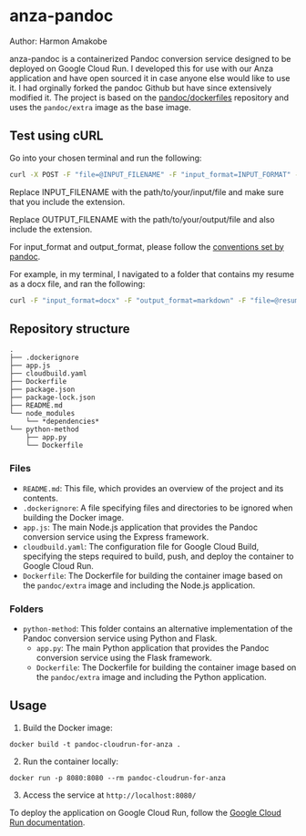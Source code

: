 # anza-pandoc

Author: Harmon Amakobe

anza-pandoc is a containerized Pandoc conversion service designed to be deployed on Google Cloud Run. I developed this for use with our Anza application and have open sourced it in case anyone else would like to use it. I had orginally forked the pandoc Github but have since extensively modified it. The project is based on the [pandoc/dockerfiles](https://github.com/pandoc/dockerfiles) repository and uses the `pandoc/extra` image as the base image.

## Test using cURL

Go into your chosen terminal and run the following:

```bash
curl -X POST -F "file=@INPUT_FILENAME" -F "input_format=INPUT_FORMAT" -F "output_format=OUTPUT_FORMAT" https://anza-pandoc-hbm333kvpq-uc.a.run.app > OUTPUT_FILENAME
```

Replace INPUT_FILENAME with the path/to/your/input/file and make sure that you include the extension.

Replace OUTPUT_FILENAME with the path/to/your/output/file and also include the extension.

For input_format and output_format, please follow the [conventions set by pandoc](https://pandoc.org/MANUAL.html).

For example, in my terminal, I navigated to a folder that contains my resume as a docx file, and ran the following:

```bash
curl -F "input_format=docx" -F "output_format=markdown" -F "file=@resume.docx" https://anza-pandoc-hbm333kvpq-uc.a.run.app > resume-anza.md
```

## Repository structure

```directory
.
├── .dockerignore
├── app.js
├── cloudbuild.yaml
├── Dockerfile
├── package.json
├── package-lock.json
├── README.md
└── node_modules
    └── *dependencies* 
└── python-method
    ├── app.py
    └── Dockerfile
```

### Files

- `README.md`: This file, which provides an overview of the project and its contents.
- `.dockerignore`: A file specifying files and directories to be ignored when building the Docker image.
- `app.js`: The main Node.js application that provides the Pandoc conversion service using the Express framework.
- `cloudbuild.yaml`: The configuration file for Google Cloud Build, specifying the steps required to build, push, and deploy the container to Google Cloud Run.
- `Dockerfile`: The Dockerfile for building the container image based on the `pandoc/extra` image and including the Node.js application.

### Folders

- `python-method`: This folder contains an alternative implementation of the Pandoc conversion service using Python and Flask.
  - `app.py`: The main Python application that provides the Pandoc conversion service using the Flask framework.
  - `Dockerfile`: The Dockerfile for building the container image based on the `pandoc/extra` image and including the Python application.

## Usage

1. Build the Docker image:

```shell
docker build -t pandoc-cloudrun-for-anza .
```

2. Run the container locally:

```shell
docker run -p 8080:8080 --rm pandoc-cloudrun-for-anza
```

3. Access the service at `http://localhost:8080/`

To deploy the application on Google Cloud Run, follow the [Google Cloud Run documentation](https://cloud.google.com/run/docs/quickstarts/build-and-deploy).
